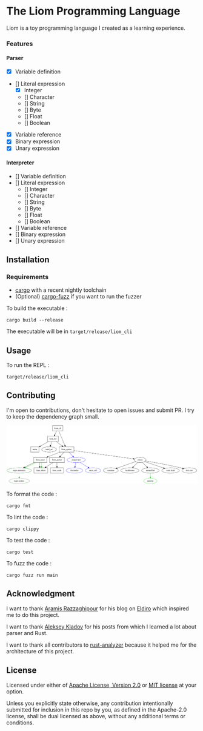 # The Liom Programming Language

Liom is a toy programming language I created as a learning experience.

### Features

#### Parser

- [X] Variable definition
- [] Literal expression
    - [X] Integer
    - [] Character
    - [] String
    - [] Byte
    - [] Float
    - [] Boolean
- [X] Variable reference
- [X] Binary expression
- [X] Unary expression

#### Interpreter

- [] Variable definition
- [] Literal expression
    - [] Integer
    - [] Character
    - [] String
    - [] Byte
    - [] Float
    - [] Boolean
- [] Variable reference
- [] Binary expression
- [] Unary expression

## Installation

### Requirements

- [cargo](https://www.rust-lang.org/learn/get-started) with a recent nightly toolchain
- (Optional) [cargo-fuzz](https://lib.rs/crates/cargo-fuzz) if you want to run the fuzzer

To build the executable :

```shell
cargo build --release
```

The executable will be in `target/release/liom_cli`

## Usage

To run the REPL :

```shell
target/release/liom_cli
```

## Contributing

I'm open to contributions, don't hesitate to open issues and submit PR. I try to keep the dependency graph small.

![depgraph](depgraph.svg)

To format the code :

```shell
cargo fmt
```

To lint the code :

```shell
cargo clippy
```

To test the code :

```shell
cargo test
```

To fuzz the code :

```shell
cargo fuzz run main
```

## Acknowledgment

I want to thank [Aramis Razzaghipour](https://arzg.github.io) for his blog on [Eldiro](https://arzg.github.io/lang)
which inspired me to do this project.

I want to thank [Aleksey Kladov](https://matklad.github.io) for his posts from which I learned a lot about parser and
Rust.

I want to thank all contributors to [rust-analyzer](https://github.com/rust-analyzer/rust-analyzer) because it helped me
for the architecture of this project.

## License

Licensed under either of [Apache License, Version 2.0](LICENSE-APACHE) or [MIT license](LICENSE-MIT) at your option.

Unless you explicitly state otherwise, any contribution intentionally submitted for inclusion in this repo by you, as
defined in the Apache-2.0 license, shall be dual licensed as above, without any additional terms or conditions.
